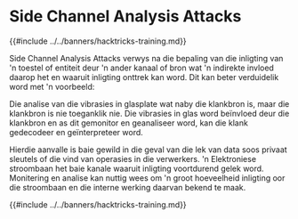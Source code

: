 # Side Channel Analysis Attacks

{{#include ../../banners/hacktricks-training.md}}

Side Channel Analysis Attacks verwys na die bepaling van die inligting van 'n toestel of entiteit deur 'n ander kanaal of bron wat 'n indirekte invloed daarop het en waaruit inligting onttrek kan word. Dit kan beter verduidelik word met 'n voorbeeld:

Die analise van die vibrasies in glasplate wat naby die klankbron is, maar die klankbron is nie toeganklik nie. Die vibrasies in glas word beïnvloed deur die klankbron en as dit gemonitor en geanaliseer word, kan die klank gedecodeer en geïnterpreteer word.

Hierdie aanvalle is baie gewild in die geval van die lek van data soos privaat sleutels of die vind van operasies in die verwerkers. 'n Elektroniese stroombaan het baie kanale waaruit inligting voortdurend gelek word. Monitering en analise kan nuttig wees om 'n groot hoeveelheid inligting oor die stroombaan en die interne werking daarvan bekend te maak.

{{#include ../../banners/hacktricks-training.md}}
